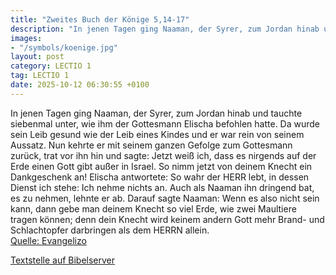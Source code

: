 ```yaml
---
title: "Zweites Buch der Könige 5,14-17"
description: "In jenen Tagen ging Naaman, der Syrer, zum Jordan hinab und tauchte siebenmal unter, wie ihm der Gottesmann Elischa befohlen hatte. Da wurde sein Leib gesund wie der Leib eines Kindes und er war rein von seinem Aussatz. Nun kehrte er mit seinem ganzen Gefolge zum Gottesmann zurüc...."
images:
- "/symbols/koenige.jpg"
layout: post
category: LECTIO 1
tag: LECTIO 1
date: 2025-10-12 06:30:55 +0100
---
```

In jenen Tagen ging Naaman, der Syrer, zum Jordan hinab und tauchte siebenmal unter, wie ihm der Gottesmann Elischa befohlen hatte. Da wurde sein Leib gesund wie der Leib eines Kindes und er war rein von seinem Aussatz.
Nun kehrte er mit seinem ganzen Gefolge zum Gottesmann zurück, trat vor ihn hin und sagte: Jetzt weiß ich, dass es nirgends auf der Erde einen Gott gibt außer in Israel.<!--more--> So nimm jetzt von deinem Knecht ein Dankgeschenk an!
Elischa antwortete: So wahr der HERR lebt, in dessen Dienst ich stehe: Ich nehme nichts an. Auch als Naaman ihn dringend bat, es zu nehmen, lehnte er ab.
Darauf sagte Naaman: Wenn es also nicht sein kann, dann gebe man deinem Knecht so viel Erde, wie zwei Maultiere tragen können; denn dein Knecht wird keinem andern Gott mehr Brand- und Schlachtopfer darbringen als dem HERRN allein.<br>
[Quelle: Evangelizo](https://evangeliumtagfuertag.org/DE/gospel)

[Textstelle auf Bibelserver](https://www.bibleserver.com/EU/2.Könige5,14-17)
